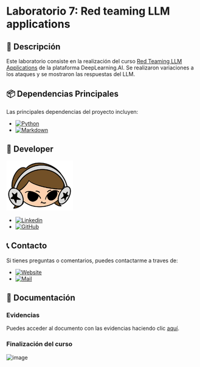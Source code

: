 # Laboratorio 7: Red teaming LLM applications

## 📜 Descripción
Este laboratorio consiste en la realización del curso [Red Teaming LLM Applications](https://www.deeplearning.ai/short-courses/red-teaming-llm-applications/) de la plataforma DeepLearning.AI. Se realizaron variaciones a los ataques y se mostraron las respuestas del LLM.

## 📦 Dependencias Principales
Las principales dependencias del proyecto incluyen:
* [![Python][Python]][Python-url]
* [![Markdown][Markdown]][Markdown-url]

## 👥 Developer

<a href="https://github.com/FerEsq">
  <img width='175' src="https://github.com/FerEsq/FerEsq/blob/main/assets/headset.png" alt="Fernanda Esquivel" />
</a>

* [![Linkedin][Linkedin]][Linkedin-fer]
* [![GitHub][GitHub]][GitHub-fer]

## 📞 Contacto
Si tienes preguntas o comentarios, puedes contactarme a traves de:

* [![Website][Website]][Website-fer]
* [![Mail][Mail]][Mail-fer]

## 📖 Documentación

### Evidencias
Puedes acceder al documento con las evidencias haciendo clic [aquí](https://github.com/FerEsq/SDS-Lab-07/blob/main/Evidencias.pdf).

### Finalización del curso
![image](https://github.com/user-attachments/assets/bd3efceb-b658-40ff-9aee-08244c065d5f)


<!-- MARKDOWN LINKS & IMAGES -->
[Python]: https://img.shields.io/badge/Python-4B8BBE?style=for-the-badge&logo=python&logoColor=white
[Python-url]: https://www.python.org
[Markdown]: https://img.shields.io/badge/Markdown-000000?style=for-the-badge&logo=markdown&logoColor=white
[Markdown-url]: https://www.markdownguide.org
[Linkedin-fer]: https://www.linkedin.com/in/feresq
[Linkedin]: https://img.shields.io/badge/LinkedIn-0077B5?style=for-the-badge&logo=linkedin&logoColor=white
[Github-fer]: https://github.com/FerEsq
[GitHub]: https://img.shields.io/badge/github-%23121011.svg?style=for-the-badge&logo=github&logoColor=white
[Website]: https://img.shields.io/badge/Website-226946?style=for-the-badge&logo=opera&logoColor=white
[Website-fer]: https://fer-esq.web.app
[Mail]: https://img.shields.io/badge/Gmail-DC143C?style=for-the-badge&logo=gmail&logoColor=white
[Mail-fer]: mailto:feresq.gt@gmail.com
